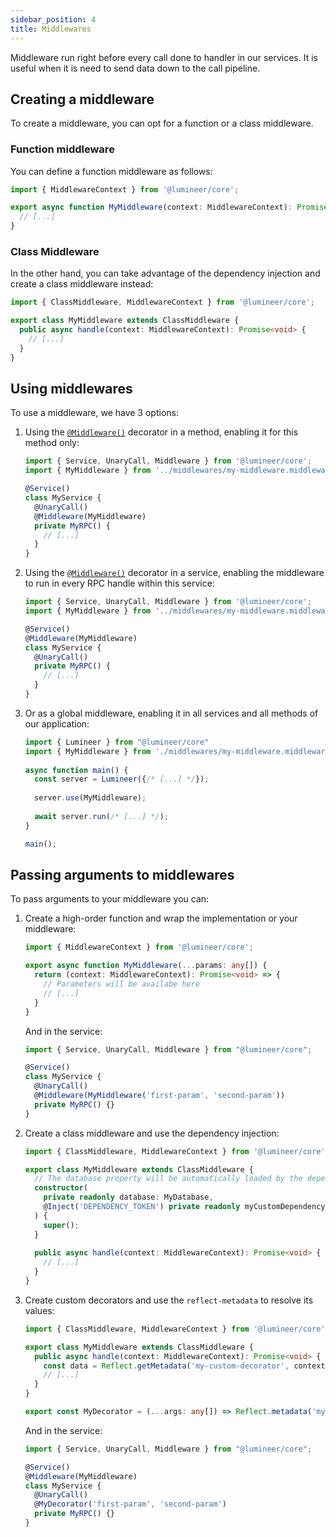 ```yaml
---
sidebar_position: 4
title: Middlewares
---
```


Middleware run right before every call done to handler in our services. It is useful when it is need to send data down to the call pipeline.

## Creating a middleware

To create a middleware, you can opt for a function or a class middleware.

### Function middleware

You can define a function middleware as follows:

```typescript title="src/middlewares/my-middleware.middleware.ts"
import { MiddlewareContext } from '@lumineer/core';

export async function MyMiddleware(context: MiddlewareContext): Promise<void> {
  // [...]
}

```

### Class Middleware

In the other hand, you can take advantage of the dependency injection and create a class middleware instead:

```typescript title="src/middlewares/my-middleware.middleware.ts"
import { ClassMiddleware, MiddlewareContext } from '@lumineer/core';

export class MyMiddleware extends ClassMiddleware {
  public async handle(context: MiddlewareContext): Promise<void> {
    // [...]
  }
}

```

## Using middlewares

To use a middleware, we have 3 options:

1. Using the [`@Middleware()`](#) decorator in a method, enabling it for this method only:

    ```typescript
    import { Service, UnaryCall, Middleware } from '@lumineer/core';
    import { MyMiddleware } from '../middlewares/my-middleware.middleware.ts';
    
    @Service()
    class MyService {
      @UnaryCall()
      @Middleware(MyMiddleware)
      private MyRPC() {
        // [...]
      }
    }
    
    ````

2. Using the [`@Middleware()`](#) decorator in a service, enabling the middleware to run in every RPC handle within this service:

    ```typescript
    import { Service, UnaryCall, Middleware } from '@lumineer/core';
    import { MyMiddleware } from '../middlewares/my-middleware.middleware.ts';
    
    @Service()
    @Middleware(MyMiddleware)
    class MyService {
      @UnaryCall()
      private MyRPC() {
        // [...]
      }
    }
    
    ````

3. Or as a global middleware, enabling it in all services and all methods of our application:

    ```typescript
    import { Lumineer } from "@lumineer/core"
    import { MyMiddleware } from './middlewares/my-middleware.middleware.ts';
        
    async function main() {
      const server = Lumineer({/* [...] */});
      
      server.use(MyMiddleware);
      
      await server.run(/* [...] */);
    }
    
    main();
   
    ```
   
## Passing arguments to middlewares

To pass arguments to your middleware you can:

1. Create a high-order function and wrap the implementation or your middleware:

    ```typescript title="src/middlewares/my-middleware.middleware.ts"
    import { MiddlewareContext } from '@lumineer/core';
    
    export async function MyMiddleware(...params: any[]) {
      return (context: MiddlewareContext): Promise<void> => {
        // Parameters will be availabe here
        // [...]
      }
    }
   
    ```

    And in the service:

    ```typescript title="src/aervices/my-service.service.ts"
    import { Service, UnaryCall, Middleware } from "@lumineer/core";
    
    @Service()
    class MyService {
      @UnaryCall()
      @Middleware(MyMiddleware('first-param', 'second-param'))
      private MyRPC() {} 
    }
    
    ```
   
2. Create a class middleware and use the dependency injection:

    ```typescript title="src/middlewares/my-middleware.middleware.ts"
    import { ClassMiddleware, MiddlewareContext } from '@lumineer/core';
    
    export class MyMiddleware extends ClassMiddleware {
      // The database property will be automatically loaded by the dependency injection container
      constructor(
        private readonly database: MyDatabase,
        @Inject('DEPENDENCY_TOKEN') private readonly myCustomDependency: string,
      ) {
        super();
      }
      
      public async handle(context: MiddlewareContext): Promise<void> {
        // [...]
      }
    }
   
    ```
3. Create custom decorators and use the `reflect-metadata` to resolve its values:

    ```typescript title="src/middlewares/my-middleware.middleware.ts"
    import { ClassMiddleware, MiddlewareContext } from '@lumineer/core';
    
    export class MyMiddleware extends ClassMiddleware {
      public async handle(context: MiddlewareContext): Promise<void> {
        const data = Reflect.getMetadata('my-custom-decorator', context.instance);
        // [...]
      }
    }
    
    export const MyDecorator = (...args: any[]) => Reflect.metadata('my-custom-decorator', args);
   
    ```

    And in the service:

    ```typescript title="src/services/my-service.service.ts"
    import { Service, UnaryCall, Middleware } from "@lumineer/core";
    
    @Service()
    @Middleware(MyMiddleware)
    class MyService {
      @UnaryCall()
      @MyDecorator('first-param', 'second-param')
      private MyRPC() {} 
    }
    
    ```
